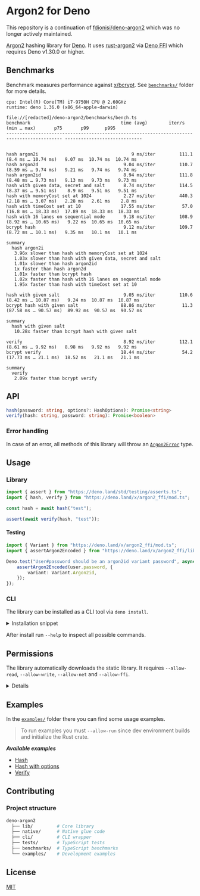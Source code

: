 # Argon2 for Deno

This repository is a continuation of
[fdionisi/deno-argon2](https://github.com/fdionisi/deno-argon2) which was no
longer actively maintained.

[Argon2](https://github.com/P-H-C/phc-winner-argon2) hashing library for
[Deno](https://deno.land). It uses
[rust-argon2](https://github.com/sru-systems/rust-argon2) via
[Deno FFI](https://deno.land/manual@v1.30.0/runtime/ffi_api) which requires Deno
v1.30.0 or higher.

## Benchmarks

Benchmark measures performance against [x/bcrypt](https://deno.land/x/bcrypt).
See [`benchmarks/`](benchmarks/) folder for more details.

```
cpu: Intel(R) Core(TM) i7-9750H CPU @ 2.60GHz
runtime: deno 1.36.0 (x86_64-apple-darwin)

file://[redacted]/deno-argon2/benchmarks/bench.ts
benchmark                                  time (avg)        iter/s             (min … max)       p75       p99      p995
------------------------------------------------------------------------------------------- -----------------------------


hash argon2i                                   9 ms/iter         111.1     (8.4 ms … 10.74 ms)   9.07 ms  10.74 ms  10.74 ms
hash argon2d                                9.04 ms/iter         110.7     (8.59 ms … 9.74 ms)   9.21 ms   9.74 ms   9.74 ms
hash argon2id                               8.94 ms/iter         111.8     (8.48 ms … 9.73 ms)   9.13 ms   9.73 ms   9.73 ms
hash with given data, secret and salt       8.74 ms/iter         114.5     (8.37 ms … 9.51 ms)    8.9 ms   9.51 ms   9.51 ms
hash with memoryCost set at 1024            2.27 ms/iter         440.3     (2.18 ms … 3.07 ms)   2.28 ms   2.61 ms    2.8 ms
hash with timeCost set at 10               17.55 ms/iter          57.0    (16.8 ms … 18.33 ms)  17.89 ms  18.33 ms  18.33 ms
hash with 16 lanes on sequential mode       9.18 ms/iter         108.9    (8.92 ms … 10.65 ms)   9.22 ms  10.65 ms  10.65 ms
bcrypt hash                                 9.12 ms/iter         109.7     (8.72 ms … 10.1 ms)   9.35 ms   10.1 ms   10.1 ms

summary
  hash argon2i
   3.96x slower than hash with memoryCost set at 1024
   1.03x slower than hash with given data, secret and salt
   1.01x slower than hash argon2id
   1x faster than hash argon2d
   1.01x faster than bcrypt hash
   1.02x faster than hash with 16 lanes on sequential mode
   1.95x faster than hash with timeCost set at 10

hash with given salt                        9.05 ms/iter         110.6    (8.42 ms … 10.87 ms)   9.24 ms  10.87 ms  10.87 ms
bcrypt hash with given salt                88.86 ms/iter          11.3   (87.58 ms … 90.57 ms)  89.92 ms  90.57 ms  90.57 ms

summary
  hash with given salt
   10.28x faster than bcrypt hash with given salt

verify                                      8.92 ms/iter         112.1     (8.61 ms … 9.92 ms)   8.98 ms   9.92 ms   9.92 ms
bcrypt verify                              18.44 ms/iter          54.2    (17.73 ms … 21.1 ms)  18.52 ms   21.1 ms   21.1 ms

summary
  verify
   2.09x faster than bcrypt verify
```

## API

```ts
hash(password: string, options?: HashOptions): Promise<string>
verify(hash: string, password: string): Promise<boolean>
```

### Error handling

In case of an error, all methods of this library will throw an
[`Argon2Error`](lib/error.ts) type.

## Usage

### Library

```ts
import { assert } from "https://deno.land/std/testing/asserts.ts";
import { hash, verify } from "https://deno.land/x/argon2_ffi/mod.ts";

const hash = await hash("test");

assert(await verify(hash, "test"));
```

#### Testing

```ts
import { Variant } from "https://deno.land/x/argon2_ffi/mod.ts";
import { assertArgon2Encoded } from "https://deno.land/x/argon2_ffi/lib/testing.ts";

Deno.test("User#password should be an argon2id variant password", async () => {
	assertArgon2Encoded(user.password, {
		variant: Variant.Argon2id,
	});
});
```

### CLI

The library can be installed as a CLI tool via `deno install`.

<details>

<summary>Installation snippet</summary>

    ```sh
    deno install \
      -A \
      --unstable \
      argon2 https://deno.land/x/argon2_ffi/cli/argon2.ts
    ```

</details>

After install run `--help` to inspect all possible commands.

## Permissions

The library automatically downloads the static library. It requires
`--allow-read`, `--allow-write`, `--allow-net` and `--allow-ffi`.

<details>

    ```sh
    deno \
      --allow-read \
      --allow-write \
      --allow-net \
      --allow-ffi \
      --unstable \
      mod.ts
    ```

</details>

## Examples

In the [`examples/`](examples/) folder there you can find some usage examples.

> To run examples you must `--allow-run` since dev environment builds and
> initialize the Rust crate.

_**Available examples**_

- [Hash](examples/hash.ts)
- [Hash with options](examples/hash-with-options.ts)
- [Verify](examples/verify.ts)

## Contributing

### Project structure

```sh
deno-argon2
  ├── lib/         # Core library
  ├── native/      # Native glue code
  ├── cli/         # CLI wrapper
  ├── tests/       # TypeScript tests
  ├── benchmarks/  # TypeScript benchmarks
  └── examples/    # Development examples
```

## License

[MIT](LICENSE)
